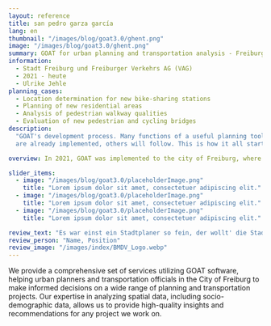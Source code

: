 ```yaml
---
layout: reference
title: san pedro garza garcía
lang: en
thumbnail: "/images/blog/goat3.0/ghent.png"
image: "/images/blog/goat3.0/ghent.png"
summary: GOAT for urban planning and transportation analysis - Freiburg, Germany
information:
  - Stadt Freiburg und Freiburger Verkehrs AG (VAG)
  - 2021 - heute
  - Ulrike Jehle
planning_cases:
  - Location determination for new bike-sharing stations
  - Planning of new residential areas
  - Analysis of pedestrian walkway qualities
  - Evaluation of new pedestrian and cycling bridges
description:
  "GOAT's development process. Many functions of a useful planning tool
  are already implemented, others will follow. This is how it all started:"

overview: In 2021, GOAT was implemented to the city of Freiburg, where it was developed with new features as part of an innovation project. Since then, the software has been used by the City of Freiburg's Urban Planning Department and the VAG, among others, to conduct needs and location analyses for new bike-sharing stations. A wide range of spatial data, including socio-demographic data, is used for this purpose.

slider_items:
  - image: "/images/blog/goat3.0/placeholderImage.png"
    title: "Lorem ipsum dolor sit amet, consectetuer adipiscing elit."
  - image: "/images/blog/goat3.0/placeholderImage.png"
    title: "Lorem ipsum dolor sit amet, consectetuer adipiscing elit."
  - image: "/images/blog/goat3.0/placeholderImage.png"
    title: "Lorem ipsum dolor sit amet, consectetuer adipiscing elit."

review_text: "Es war einst ein Stadtplaner so fein, der wollt' die Stadt schöner und sicherer sein.Er baute eine Straße, zwei und drei, doch seine Pläne waren am Ende nie.Jetzt lebt er in einem Verkehrsalbtraum allein."
review_person: "Name, Position"
review_image: "/images/index/BMDV_Logo.webp"
---
```


We provide a comprehensive set of services utilizing GOAT software, helping urban planners and transportation officials in the City of Freiburg to make informed decisions on a wide range of planning and transportation projects. Our expertise in analyzing spatial data, including socio-demographic data, allows us to provide high-quality insights and recommendations for any project we work on.